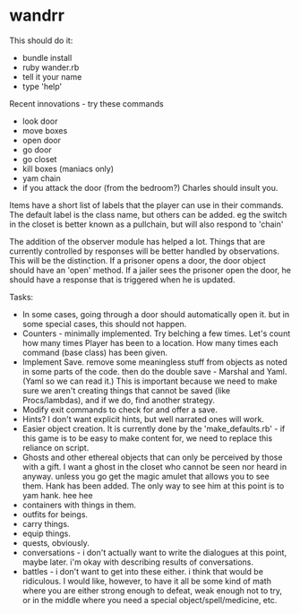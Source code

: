 # wandrr
This should do it:
* bundle install
* ruby wander.rb
* tell it your name
* type 'help'

Recent innovations - try these commands
* look door
* move boxes
* open door
* go door
* go closet
* kill boxes (maniacs only)
* yam chain
* if you attack the door (from the bedroom?) Charles should insult you.

Items have a short list of labels that the player can use in their commands. The default label is the class name, but others can be added. eg the switch in the closet is better known as a pullchain, but will also respond to 'chain'

The addition of the observer module has helped a lot. Things that are currently controlled by responses will be better handled by observations. This will be the distinction. If a prisoner opens a door, the door object should have an 'open' method. If a jailer sees the prisoner open the door, he should have a response that is triggered when he is updated.

Tasks:
* In some cases, going through a door should automatically open it. but in some special cases, this should not happen.
* Counters - minimally implemented. Try belching a few times. Let's count how many times Player has been to a location. How many times each command (base class) has been given.
* Implement Save. remove some meaningless stuff from objects as noted in some parts of the code. then do the double save - Marshal and Yaml. (Yaml so we can read it.) This is important because we need to make sure we aren't creating things that cannot be saved (like Procs/lambdas), and if we do, find another strategy.
* Modify exit commands to check for and offer a save.
* Hints? I don't want explicit hints, but well narrated ones will work.
* Easier object creation. It is currently done by the 'make_defaults.rb' - if this game is to be easy to make content for, we need to replace this reliance on script. 
* Ghosts and other ethereal objects that can only be perceived by those with a gift. I want a ghost in the closet who cannot be seen nor heard in anyway. unless you go get the magic amulet that allows you to see them. Hank has been added. The only way to see him at this point is to yam hank. hee hee
* containers with things in them.
* outfits for beings.
* carry things.
* equip things.
* quests, obviously.
* conversations - i don't actually want to write the dialogues at this point, maybe later. i'm okay with describing results of conversations. 
* battles - i don't want to get into these either. i think that would be ridiculous. I would like, however, to have it all be some kind of math where you are either strong enough to defeat, weak enough not to try, or in the middle where you need a special object/spell/medicine, etc.

